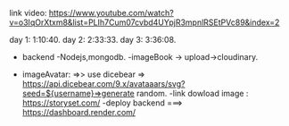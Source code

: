 link video: https://www.youtube.com/watch?v=o3IqOrXtxm8&list=PLIh7Cum07cvbd4UYpjR3mpnlRSEtPVc89&index=2

day 1:   1:10:40.
day 2:   2:33:33.
day 3:   3:36:08.

- backend -Nodejs,mongodb.
-imageBook -> upload->cloudinary.


- imageAvatar: =>> use dicebear => https://api.dicebear.com/9.x/avataaars/svg?seed=${username}=>generate random.
-link dowload image : https://storyset.com/
-deploy backend ===> https://dashboard.render.com/